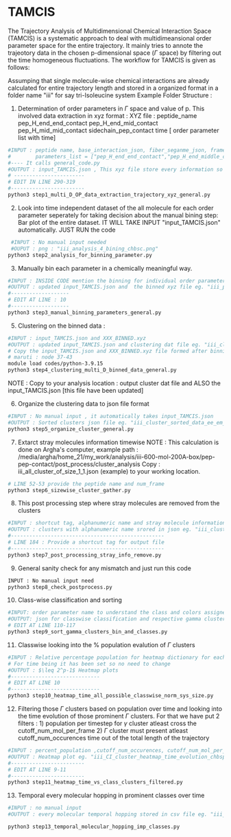 # TAMCIS
The Trajectory Analysis of Multidimensional Chemical Interaction Space (TAMCIS) is a systematic approach to deal with multidimeansional order parameter space
for the entire trajectory. It mainly tries to annote the trajeotory data in the chosen p-dimensional space ($\Gamma$ space) by filtering out the time homogeneous fluctuations.
The workflow for TAMCIS is given as follows:

 Assumping that single molecule-wise chemical interactions are already calculated for entire trajectory length and stored in a organized format in a folder name "iii" for say tri-Isoleucine system
   Example Folder Structure :
   
1. Determination of order parameters in $\Gamma$ space and value of p.  This involved data extraction in xyz format :
 XYZ file : peptide_name pep_H_end_end_contact pep_H_end_mid_contact pep_H_mid_mid_contact sidechain_pep_contact time [ order parameter list with time]

```bash
#INPUT : peptide name, base_interaction_json, fiber_seganme_json, frame_end
#        parameters_list = ["pep_H_end_end_contact","pep_H_end_middle_contact","pep_H_middle_middle_contact","sidechain_pep_contact"]
#---- It calls general_code.py
#OUTPUT : input_TAMCIS.json , This xyz file store every information so further TAMCIS code take this file as INPUT eg. #"iii_pep_H_end_end_contact_pep_H_end_mid_contact_pep_H_mid_mid_contact_sidechain_pep_contact_time.xyz"
# -----------------------
# EDIT IN LINE 290-319
#------------------------
python3 step1_multi_D_OP_data_extraction_trajectory_xyz_general.py
```

2. Look into time independent dataset of the all molecule for each order parameter seperately for taking decision about the manual bining step:
   Bar plot of the entire dataset. IT WILL TAKE INPUT "input_TAMCIS.json" automatically. JUST RUN the code
```bash
 #INPUT : No manual input needed
 #OUPUT : png : "iii_analysis_4_bining_chbsc.png"
python3 step2_analysis_for_binning_parameter.py
```

3. Manually bin each parameter in a chemically meaningful way.
```bash
#INPUT : INSIDE CODE mention the binning for individual order parameter, as the INDEX OF THE ORDER PARAMETER STARTS FROM 1 and store in dictionary formate
#OUTPUT : updated input_TAMCIS.json and  the binned xyz file eg. "iii_pep_H_end_end_contact_pep_H_end_mid_contact_pep_H_mid_mid_contact_sidechain_pep_contact_time_BINNED.xyz"
#-------------------
# EDIT AT LINE : 10
#-------------------
python3 step3_manual_binning_parameters_general.py
```  
5. Clustering on the binned data :
```bash
#INPUT : input_TAMCIS.json and XXX_BINNED.xyz
#OUTPUT : updated input_TAMCIS.json and clustering dat file eg. "iii_cluster_data_ee_em_mm_sc_pep_min_sample_1_without_time_tgap_1_BINNED.dat"
# Copy the input_TAMCIS.json and XXX_BINNED.xyz file formed after binning : to the location where clustering script is executed [High Memory Computation]
# maruti : node 37-43
module load codes/python-3.9.15
python3 step4_clustering_multi_D_binned_data_general.py
```
NOTE : Copy to your analysis location : output cluster dat file and ALSO the input_TAMCIS.json [this file have been updated]

6. Organize the clustering data  to json file format
```bash
#INPUT : No manual input , it automatically takes input_TAMCIS.json
#OUTPUT : Sorted clusters json file eg. "iii_cluster_sorted_data_ee_em_mm_sc_pep_min_sample_1_without_time_tgap_1_BINNED.json" and updated input_TAMCIS.json
python3 step5_organize_cluster_general.py
```
7. Extarct stray molecules information timewise
NOTE : This calculation is done on Argha's computer, example path : /media/argha/home_21/my_work/analysis/iii-600-mol-200A-box/pep-pep-contact/post_process/cluster_analysis
Copy : iii_all_cluster_of_size_1_1.json (example) to your working location.
```bash
# LINE 52-53 provide the peptide name and num_frame
python3 step6_sizewise_cluster_gather.py
```

8. This post processing step where stray molecules are removed from the clusters
```bash
#INPUT : shortcut tag, alphanumeric name and stray molecule information eg. "iii_all_cluster_of_size_1_1.json"
#OUTPUT : clusters with alphanumeric name srored in json eg. "iii_cluster_alphanumeric_name_chbsp.json" and updated input_TAMCIS.json
#--------------------------------------------------
# LINE 184 : Provide a shortcut tag for output file
#--------------------------------------------------  
python3 step7_post_processing_stray_info_remove.py
```

9. General sanity check for any mismatch and just run this code 
```bash
INPUT : No manual input need
python3 step8_check_postprocess.py
```
10. Class-wise classification and sorting
```bash
#INPUT: order parameter name to understand the class and colors assigned to each class
#OUTPUT: json for classwise classification and respective gamma clusters in each class eg. "iii_sorted_dict_classes_gamma_cluster.json"
# EDIT AT LINE 110-117
python3 step9_sort_gamma_clusters_bin_and_classes.py
```
11. Classwise looking into the % population evalution of $\Gamma$ clusters 
```bash
#INPUT : Relative percentage population for heatmap dictionary for each class
# For time being it has been set so no need to change
#OUTPUT : $\leq 2^p-1$ Heatmap plots
#-----------------------------
# EDIT AT LINE 10
#-----------------------------
python3 step10_heatmap_time_all_possible_classwise_norm_sys_size.py 
```
12. Filtering those $\Gamma$ clusters based on  population over time and looking into the time evolution of those prominent $\Gamma$ clusters. For that we have put 2 filters : 1) population per timestep for $\gamma$ cluster atleast cross the  cutoff_num_mol_per_frame 2) $\Gamma$ cluster must present atleast  cutoff_num_occurences time out of the total length of the trajectory
```bash
#INPUT : percent_population ,cutoff_num_occurences, cutoff_num_mol_per_frame
#OUTPUT : Heatmap plot eg. "iii_CI_cluster_heatmap_time_evolution_chbsp_v2.png", update input_TAMCIS.json with import prominent classes
#------------------------
# EDIT AT LINE 9-11
#------------------------
python3 step11_heatmap_time_vs_class_clusters_filtered.py
```
13. Temporal every molecular hopping in prominent classes over time
```bash
#INPUT : no manual input
#OUTPUT : every molecular temporal hopping stored in csv file eg. "iii_temporal_hopping_chbsp.csv" and count for number of hopping exist for each prominent classes respect to $\Gamma$ clusters in json file eg. "iii_CI_cluster_hop_count_chbsp.json"

python3 step13_temporal_molecular_hopping_imp_classes.py
```
